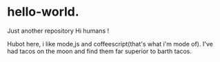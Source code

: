 # hello-world.
Just another repository
Hi humans !

Hubot here, i like mode,js and coffeescript(that's what i'm mode of).
I've had tacos on the moon and find them far superior to barth tacos.
